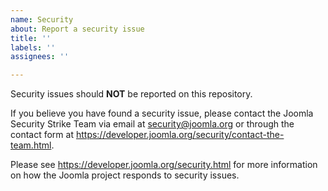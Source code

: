 ```yaml
---
name: Security
about: Report a security issue
title: ''
labels: ''
assignees: ''

---
```


Security issues should **NOT** be reported on this repository.

If you believe you have found a security issue, please contact the Joomla Security Strike Team via email at security@joomla.org or through the contact form at https://developer.joomla.org/security/contact-the-team.html.

Please see https://developer.joomla.org/security.html for more information on how the Joomla project responds to security issues.
